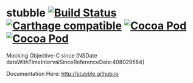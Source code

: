 stubble [![Build Status](https://travis-ci.org/Stubble/Stubble.svg)](https://travis-ci.org/Stubble/stubble) [![Carthage compatible](https://img.shields.io/badge/Carthage-compatible-4BC51D.svg?style=flat)](https://github.com/Carthage/Carthage) [![Cocoa Pod](https://cocoapod-badges.herokuapp.com/p/stubble/badge.svg)](https://cocoapods.org/pods/stubble) [![Cocoa Pod](https://cocoapod-badges.herokuapp.com/v/stubble/badge.svg)](https://cocoapods.org/pods/stubble)
=======

Mocking Objective-C since [NSDate dateWithTimeIntervalSinceReferenceDate:408029584]

Documentation Here: http://stubble.github.io
